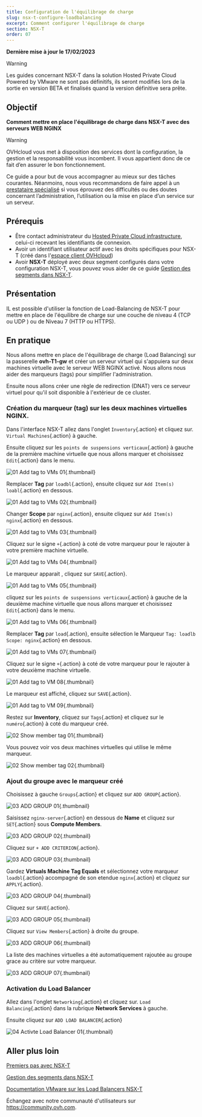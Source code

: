 ```yaml
---
title: Configuration de l'équilibrage de charge
slug: nsx-t-configure-loadbalancing
excerpt: Comment configurer l'équilibrage de charge
section: NSX-T
order: 07
---
```


**Dernière mise à jour le 17/02/2023**

> [!warning]
> Les guides concernant NSX-T dans la solution Hosted Private Cloud Powered by VMware ne sont pas définitifs, ils seront modifiés lors de la sortie en version BETA et finalisés quand la version définitive sera prête. 
>

## Objectif

**Comment mettre en place l'équilibrage de charge dans NSX-T avec des serveurs WEB NGINX**

> [!warning]
> OVHcloud vous met à disposition des services dont la configuration, la gestion et la responsabilité vous incombent. Il vous appartient donc de ce fait d’en assurer le bon fonctionnement.
>
> Ce guide a pour but de vous accompagner au mieux sur des tâches courantes. Néanmoins, nous vous recommandons de faire appel à un [prestataire spécialisé](https://partner.ovhcloud.com/fr/) si vous éprouvez des difficultés ou des doutes concernant l’administration, l’utilisation ou la mise en place d’un service sur un serveur.
>

## Prérequis

- Être contact administrateur du [Hosted Private Cloud infrastructure](https://www.ovhcloud.com/fr/enterprise/products/hosted-private-cloud/), celui-ci recevant les identifiants de connexion.
- Avoir un identifiant utilisateur actif avec les droits spécifiques pour NSX-T (créé dans l'[espace client OVHcloud](https://www.ovh.com/auth/?action=gotomanager&from=https://www.ovh.com/fr/&ovhSubsidiary=fr))
- Avoir **NSX-T** déployé avec deux segment configurés dans votre configuration NSX-T, vous pouvez vous aider de ce guide [Gestion des segments dans NSX-T](https://docs.ovh.com/fr/private-cloud/nsx-t-segment-management).


## Présentation

IL est possible d'utiliser la fonction de Load-Balancing de NSX-T pour mettre en place de l'équilibre de charge sur une couche de niveau 4 (TCP ou UDP ) ou de Niveau 7 (HTTP ou HTTPS).

## En pratique

Nous allons mettre en place de l'équilibrage de charge (Load Balancing) sur la passerelle **ovh-T1-gw** et créer un serveur virtuel qui s'appuiera sur deux machines virtuelle avec le serveur WEB NGINX activé. Nous allons nous aider des marqueurs (tags) pour simplifier l'administration.

Ensuite nous allons créer une règle de redirection (DNAT) vers ce serveur virtuel pour qu'il soit disponible à l'extérieur de ce cluster.

### Création du marqueur (tag) sur les deux machines virtuelles NGINX.

Dans l'interface NSX-T allez dans l'onglet `Inventory`{.action} et cliquez sur. `Virtual Machines`{.action} à gauche.  

Ensuite cliquez sur les `points de suspensions verticaux`{.action} à gauche de la première machine virtuelle que nous allons marquer et choisissez `Edit`{.action} dans le menu.

![01 Add tag to VMs 01](images/01-add-tag-to-two-vm01.png){.thumbnail}

Remplacer **Tag** par `loadbl`{.action}, ensuite cliquez sur `Add Item(s) loabl`{.action} en dessous.

![01 Add tag to VMs 02](images/01-add-tag-to-two-vm02.png){.thumbnail}

Changer **Scope** par `nginx`{.action}, ensuite cliquez sur `Add Item(s) nginx`{.action} en dessous.

![01 Add tag to VMs 03](images/01-add-tag-to-two-vm03.png){.thumbnail}

Cliquez sur le signe `+`{.action} à coté de votre marqueur pour le rajouter à votre première machine virtuelle.

![01 Add tag to VMs 04](images/01-add-tag-to-two-vm04.png){.thumbnail}

Le marqueur apparait , cliquez sur `SAVE`{.action}.

![01 Add tag to VMs 05](images/01-add-tag-to-two-vm04.png){.thumbnail}

cliquez sur les `points de suspensions verticaux`{.action} à gauche de la deuxième machine virtuelle que nous allons marquer et choisissez `Edit`{.action} dans le menu.

![01 Add tag to VMs 06](images/01-add-tag-to-two-vm06.png){.thumbnail}

Remplacer **Tag** par `load`{.action}, ensuite sélection le Marqueur `Tag: loadlb Scope: nginx`{.action} en dessous.

![01 Add tag to VMs 07](images/01-add-tag-to-two-vm07.png){.thumbnail}

Cliquez sur le signe `+`{.action} à coté de votre marqueur pour le rajouter à votre deuxième machine virtuelle.

![01 Add tag to VM 08](images/01-add-tag-to-two-vm08.png){.thumbnail}

Le marqueur est affiché, cliquez sur `SAVE`{.action}.

![01 Add tag to VM 09](images/01-add-tag-to-two-vm09.png){.thumbnail}

Restez sur **Inventory**, cliquez sur `Tags`{.action} et cliquez sur le `numéro`{.action} à coté du marqueur créé.

![02 Show member tag 01](images/02-show-members-tag01.png){.thumbnail}

Vous pouvez voir vos deux machines virtuelles qui utilise le même marqueur.

![02 Show member tag 02](images/02-show-members-tag02.png){.thumbnail}

### Ajout du groupe avec le marqueur créé

Choisissez à gauche `Groups`{.action} et cliquez sur `ADD GROUP`{.action}.

![03 ADD GROUP 01](images/03-add-group01.png){.thumbnail}

Saisissez `nginx-server`{.action} en dessous de **Name** et cliquez sur `SET`{.action} sous **Compute Members**.

![03 ADD GROUP 02](images/03-add-group02.png){.thumbnail}

Cliquez sur `+ ADD CRITERION`{.action}.

![03 ADD GROUP 03](images/03-add-group03.png){.thumbnail}

Gardez **Virtuals Machine Tag Equals** et sélectionnez votre marqueur `loadbl`{.action} accompagné de son etendue `nginx`{.action} et cliquez sur `APPLY`{.action}.

![03 ADD GROUP 04](images/03-add-group04.png){.thumbnail}

Cliquez sur `SAVE`{.action}.

![03 ADD GROUP 05](images/03-add-group05.png){.thumbnail}

Cliquez sur `View Members`{.action} à droite du groupe.

![03 ADD GROUP 06](images/03-add-group06.png){.thumbnail}

La liste des machines virtuelles a été automatiquement rajoutée au groupe grace au critère sur votre marqueur.

![03 ADD GROUP 07](images/03-add-group07.png){.thumbnail}

### Activation du Load Balancer

Allez dans l'onglet `Networking`{.action} et cliquez sur. `Load Balancing`{.action} dans la rubrique **Network Services** à gauche.  

Ensuite cliquez sur `ADD LOAD BALANCER`{.action}

![04 Activte Load Balancer 01](images/04-activate-loadbalancing01.png){.thumbnail}













## Aller plus loin

[Premiers pas avec NSX-T](https://docs.ovh.com/fr/private-cloud/nsx-t-first-steps/)

[Gestion des segments dans NSX-T](https://docs.ovh.com/fr/nsx-t-segment-management/)

[Documentation VMware sur les Load Balancers NSX-T](https://docs.vmware.com/en/VMware-NSX-T-Data-Center/3.2/administration/GUID-D39660D9-278B-4D08-89DF-B42C5400FEB2.html)

Échangez avec notre communauté d'utilisateurs sur <https://community.ovh.com>.

